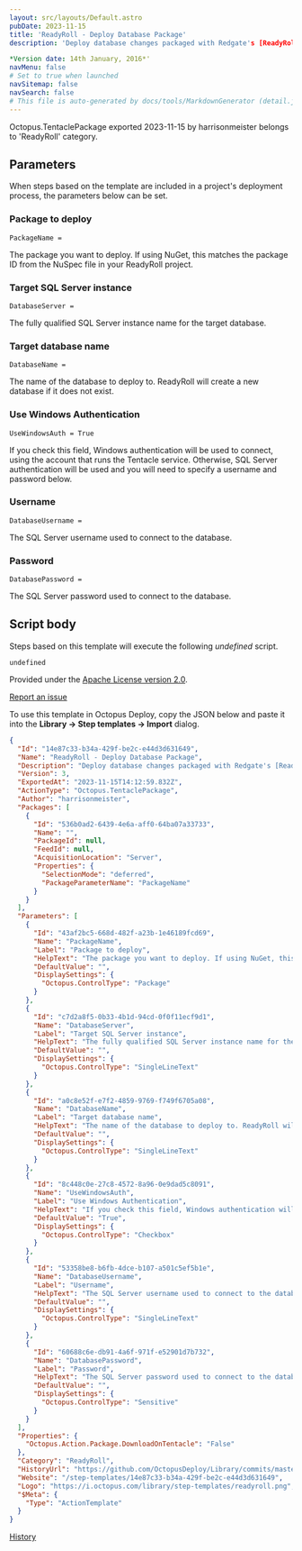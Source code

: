 ```yaml
---
layout: src/layouts/Default.astro
pubDate: 2023-11-15
title: 'ReadyRoll - Deploy Database Package'
description: 'Deploy database changes packaged with Redgate's [ReadyRoll](http://www.ready-roll.com/). Requires the Microsoft SQL Command Line Utilities 11 or later to be installed on the tentacle.

*Version date: 14th January, 2016*'
navMenu: false
# Set to true when launched
navSitemap: false
navSearch: false
# This file is auto-generated by docs/tools/MarkdownGenerator (detail.js)
---
```


Octopus.TentaclePackage exported 2023-11-15 by harrisonmeister belongs to 'ReadyRoll' category.

## Parameters

When steps based on the template are included in a project's deployment process, the parameters below can be set.


<div class="param">

### Package to deploy

`PackageName = `

The package you want to deploy. If using NuGet, this matches the package ID from the NuSpec file in your ReadyRoll project.

</div>
        
<div class="param">

### Target SQL Server instance

`DatabaseServer = `

The fully qualified SQL Server instance name for the target database.

</div>
        
<div class="param">

### Target database name

`DatabaseName = `

The name of the database to deploy to. ReadyRoll will create a new database if it does not exist.

</div>
        
<div class="param">

### Use Windows Authentication

`UseWindowsAuth = True`

If you check this field, Windows authentication will be used to connect, using the account that runs the Tentacle service. Otherwise, SQL Server authentication will be used and you will need to specify a username and password below.

</div>
        
<div class="param">

### Username

`DatabaseUsername = `

The SQL Server username used to connect to the database.

</div>
        
<div class="param">

### Password

`DatabasePassword = `

The SQL Server password used to connect to the database.

</div>
        

## Script body

Steps based on this template will execute the following *undefined* script.

```text
undefined
```

Provided under the [Apache License version 2.0](https://github.com/OctopusDeploy/Library/blob/master/LICENSE.txt).

[Report an issue](https://github.com/OctopusDeploy/Library/issues/new?assignees=&labels=&projects=&template=bug-report.yml&title=Issue%20with%20ReadyRoll%20-%20Deploy%20Database%20Package&step-template=ReadyRoll%20-%20Deploy%20Database%20Package)

<div class="get-json">

To use this template in Octopus Deploy, copy the JSON below and paste it into the **Library → Step templates → Import** dialog.

```json
{
  "Id": "14e87c33-b34a-429f-be2c-e44d3d631649",
  "Name": "ReadyRoll - Deploy Database Package",
  "Description": "Deploy database changes packaged with Redgate's [ReadyRoll](http://www.ready-roll.com/). Requires the Microsoft SQL Command Line Utilities 11 or later to be installed on the tentacle.\n\n*Version date: 14th January, 2016*",
  "Version": 3,
  "ExportedAt": "2023-11-15T14:12:59.832Z",
  "ActionType": "Octopus.TentaclePackage",
  "Author": "harrisonmeister",
  "Packages": [
    {
      "Id": "536b0ad2-6439-4e6a-aff0-64ba07a33733",
      "Name": "",
      "PackageId": null,
      "FeedId": null,
      "AcquisitionLocation": "Server",
      "Properties": {
        "SelectionMode": "deferred",
        "PackageParameterName": "PackageName"
      }
    }
  ],
  "Parameters": [
    {
      "Id": "43af2bc5-668d-482f-a23b-1e46189fcd69",
      "Name": "PackageName",
      "Label": "Package to deploy",
      "HelpText": "The package you want to deploy. If using NuGet, this matches the package ID from the NuSpec file in your ReadyRoll project.",
      "DefaultValue": "",
      "DisplaySettings": {
        "Octopus.ControlType": "Package"
      }
    },
    {
      "Id": "c7d2a8f5-0b33-4b1d-94cd-0f0f11ecf9d1",
      "Name": "DatabaseServer",
      "Label": "Target SQL Server instance",
      "HelpText": "The fully qualified SQL Server instance name for the target database.",
      "DefaultValue": "",
      "DisplaySettings": {
        "Octopus.ControlType": "SingleLineText"
      }
    },
    {
      "Id": "a0c8e52f-e7f2-4859-9769-f749f6705a08",
      "Name": "DatabaseName",
      "Label": "Target database name",
      "HelpText": "The name of the database to deploy to. ReadyRoll will create a new database if it does not exist.",
      "DefaultValue": "",
      "DisplaySettings": {
        "Octopus.ControlType": "SingleLineText"
      }
    },
    {
      "Id": "8c448c0e-27c8-4572-8a96-0e9dad5c8091",
      "Name": "UseWindowsAuth",
      "Label": "Use Windows Authentication",
      "HelpText": "If you check this field, Windows authentication will be used to connect, using the account that runs the Tentacle service. Otherwise, SQL Server authentication will be used and you will need to specify a username and password below.",
      "DefaultValue": "True",
      "DisplaySettings": {
        "Octopus.ControlType": "Checkbox"
      }
    },
    {
      "Id": "53358be8-b6fb-4dce-b107-a501c5ef5b1e",
      "Name": "DatabaseUsername",
      "Label": "Username",
      "HelpText": "The SQL Server username used to connect to the database.",
      "DefaultValue": "",
      "DisplaySettings": {
        "Octopus.ControlType": "SingleLineText"
      }
    },
    {
      "Id": "60688c6e-db91-4a6f-971f-e52901d7b732",
      "Name": "DatabasePassword",
      "Label": "Password",
      "HelpText": "The SQL Server password used to connect to the database.",
      "DefaultValue": "",
      "DisplaySettings": {
        "Octopus.ControlType": "Sensitive"
      }
    }
  ],
  "Properties": {
    "Octopus.Action.Package.DownloadOnTentacle": "False"
  },
  "Category": "ReadyRoll",
  "HistoryUrl": "https://github.com/OctopusDeploy/Library/commits/master/step-templates//opt/buildagent/work/75443764cd38076d/step-templates/readyroll-deploy-database-package.json",
  "Website": "/step-templates/14e87c33-b34a-429f-be2c-e44d3d631649",
  "Logo": "https://i.octopus.com/library/step-templates/readyroll.png",
  "$Meta": {
    "Type": "ActionTemplate"
  }
}
```

[History](https://github.com/OctopusDeploy/Library/commits/master/step-templates/https://github.com/OctopusDeploy/Library/commits/master/step-templates//opt/buildagent/work/75443764cd38076d/step-templates/readyroll-deploy-database-package.json)

</div>
